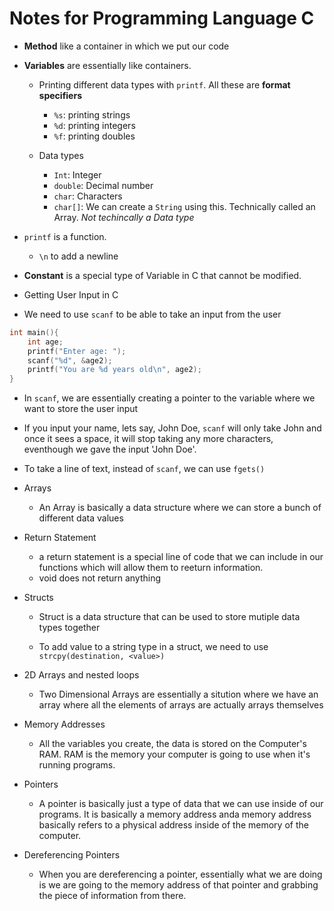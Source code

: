 # Notes for Programming Language C

- **Method** like a container in which we put our code

- **Variables** are essentially like containers.

   - Printing different data types with `printf`. All these are **format specifiers**
      - `%s`: printing strings
      - `%d`: printing integers
      - `%f`: printing doubles

   - Data types
      - `Int`: Integer
      - `double`: Decimal number
      - `char`: Characters
      - `char[]`: We can create a `String` using this. Technically called an Array. *Not techincally a Data type*

- `printf` is a function.

   - `\n` to add a newline

- **Constant** is a special type of Variable in C that cannot be modified.

- Getting User Input in C

- We need to use `scanf` to be able to take an input from the user

```c {"id":"01J31B0DBRJA5KW0SD189EPEN1"}
int main(){
    int age;
    printf("Enter age: ");
    scanf("%d", &age2);
    printf("You are %d years old\n", age2);
}
```

- In `scanf`, we are essentially creating a pointer to the variable where we want to store the user input
- If you input your name, lets say, John Doe, `scanf` will only take John and once it sees a space, it will stop taking any more characters, eventhough we gave the input 'John Doe'.
- To take a line of text, instead of `scanf`, we can use `fgets()`

- Arrays

   - An Array is basically a data structure where we can store a bunch of different data values

- Return Statement

   - a return statement is a special line of code that we can include in our functions which will allow them to reeturn information.
   - void does not return anything

- Structs
    - Struct is a data structure that can be used to store mutiple data types together

    - To add value to a string type in a struct, we need to use `strcpy(destination, <value>)`

- 2D Arrays and nested loops
    
    - Two Dimensional Arrays are essentially a sitution where we have an array where all the elements of arrays are actually arrays themselves

- Memory Addresses
    
    - All the variables you create, the data is stored on the Computer's RAM. RAM is the memory your computer is going to use when it's running programs.

- Pointers
    - A pointer is basically just a type of data that we can use inside of our programs. It is basically a memory address anda memory address basically refers to a physical address inside of the memory of the computer.

- Dereferencing Pointers
    
    - When you are dereferencing a pointer, essentially what we are doing is we are going to the memory address of that pointer and grabbing the piece of information from there.